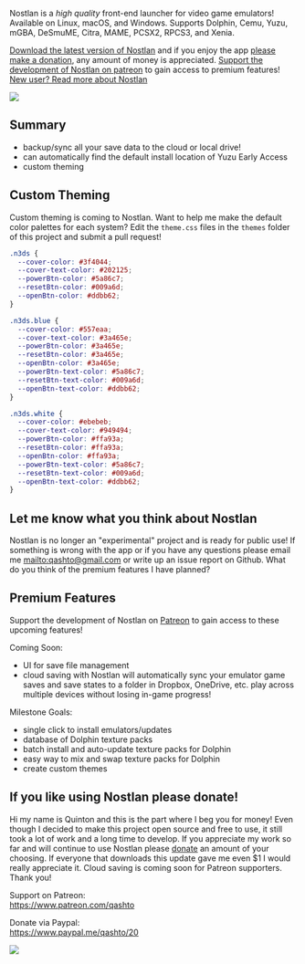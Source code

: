 Nostlan is a _high quality_ front-end launcher for video game emulators! Available on Linux, macOS, and Windows. Supports Dolphin, Cemu, Yuzu, mGBA, DeSmuME, Citra, MAME, PCSX2, RPCS3, and Xenia.

[Download the latest version of Nostlan](https://github.com/quinton-ashley/nostlan/releases) and if you enjoy the app [please make a donation](https://www.paypal.me/qashto/20), any amount of money is appreciated. [Support the development of Nostlan on patreon](https://www.patreon.com/qashto) to gain access to premium features! [New user? Read more about Nostlan](https://github.com/quinton-ashley/nostlan/blob/master/README.md)

<p><a href="https://www.patreon.com/qashto">
<img src="https://raw.githubusercontent.com/quinton-ashley/nostlan-screenshots/master/banner.png">
</a></p>

## Summary

- backup/sync all your save data to the cloud or local drive!
- can automatically find the default install location of Yuzu Early Access
- custom theming

## Custom Theming

Custom theming is coming to Nostlan. Want to help me make the default color palettes for each system? Edit the `theme.css` files in the `themes` folder of this project and submit a pull request!

```css
.n3ds {
  --cover-color: #3f4044;
  --cover-text-color: #202125;
  --powerBtn-color: #5a86c7;
  --resetBtn-color: #009a6d;
  --openBtn-color: #ddbb62;
}

.n3ds.blue {
  --cover-color: #557eaa;
  --cover-text-color: #3a465e;
  --powerBtn-color: #3a465e;
  --resetBtn-color: #3a465e;
  --openBtn-color: #3a465e;
  --powerBtn-text-color: #5a86c7;
  --resetBtn-text-color: #009a6d;
  --openBtn-text-color: #ddbb62;
}

.n3ds.white {
  --cover-color: #ebebeb;
  --cover-text-color: #949494;
  --powerBtn-color: #ffa93a;
  --resetBtn-color: #ffa93a;
  --openBtn-color: #ffa93a;
  --powerBtn-text-color: #5a86c7;
  --resetBtn-text-color: #009a6d;
  --openBtn-text-color: #ddbb62;
}
```

## Let me know what you think about Nostlan

Nostlan is no longer an "experimental" project and is ready for public use! If something is wrong with the app or if you have any questions please email me <mailto:qashto@gmail.com> or write up an issue report on Github. What do you think of the premium features I have planned?

## Premium Features

Support the development of Nostlan on [Patreon](https://www.patreon.com/qashto) to gain access to these upcoming features!

Coming Soon:

- UI for save file management
- cloud saving with Nostlan will automatically sync your emulator game saves and save states to a folder in Dropbox, OneDrive, etc. play across multiple devices without losing in-game progress!

Milestone Goals:

- single click to install emulators/updates
- database of Dolphin texture packs
- batch install and auto-update texture packs for Dolphin
- easy way to mix and swap texture packs for Dolphin
- create custom themes

## If you like using Nostlan please donate!

Hi my name is Quinton and this is the part where I beg you for money! Even though I decided to make this project open source and free to use, it still took a lot of work and a long time to develop. If you appreciate my work so far and will continue to use Nostlan please [donate](https://www.paypal.me/qashto/10) an amount of your choosing. If everyone that downloads this update gave me even $1 I would really appreciate it. Cloud saving is coming soon for Patreon supporters. Thank you!

Support on Patreon:  
<https://www.patreon.com/qashto>

Donate via Paypal:  
<https://www.paypal.me/qashto/20>

<p><a href="https://www.patreon.com/qashto">
<img src="https://raw.githubusercontent.com/quinton-ashley/nostlan-screenshots/master/banner.png">
</a></p>
